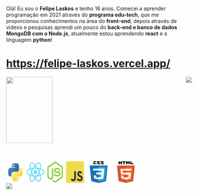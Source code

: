 Olá! Eu sou o **Felipe Laskos** e tenho 16 anos. Comecei a aprender programação em 2021 através do **programa edu-tech**, que me proporcionou conhecimentos na área do **front-end**, depois através de videos e pesquisas aprendi um pouco do **back-end e banco de dados MongoDB com o Node.js**, atualmente estou aprendendo **react** e a linguagem **python**!
  ##
  
  # https://felipe-laskos.vercel.app/

  
<div>
  <img height="180em" width="50%" src="https://github-readme-stats.vercel.app/api?username=Felipe-Laskos&show_icons=true&theme=prussian&include_all_commits=true&count_private=true"/>
  <img height="180em" src="https://github-readme-stats.vercel.app/api/top-langs/?username=Felipe-Laskos&langs_count=7&theme=prussian" align="right"/>
</div>

  ##

<div style="display: inline_block"><br>
      <img src="https://github.com/devicons/devicon/blob/master/icons/python/python-original.svg" height="60" width="50" align="center"/>
      <img src="https://github.com/devicons/devicon/blob/master/icons/react/react-original.svg" height="60" width="50" align="center"/>
      <img src="https://github.com/devicons/devicon/blob/master/icons/nodejs/nodejs-original.svg" height="60" width="50" align="center"/>
      <img src="https://github.com/devicons/devicon/blob/master/icons/javascript/javascript-original.svg" height="60" width="50" align="center"/>
      <img src="https://github.com/devicons/devicon/blob/master/icons/css3/css3-original-wordmark.svg" height="60" width="70" align="center"/>
      <img src="https://github.com/devicons/devicon/blob/master/icons/html5/html5-original-wordmark.svg" height="60" width="70" align="center"/>
      <img src="https://66.media.tumblr.com/tumblr_mairkuw6QB1rfjowdo1_500.gif" width="400px" align="left"/>
</div>
